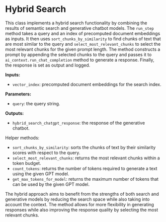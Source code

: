 # Hybrid Search

This class implements a hybrid search functionality by combining the results of semantic search and generative chatbot models. The `run_step` method takes a query and an index of precomputed document embeddings as inputs. It then uses `sort_chunks_by_similarity` to find chunks of text that are most similar to the query and `select_most_relevant_chunks` to select the most relevant chunks for the given prompt length. The method constructs a prompt by appending the selected chunks to the query and passes it to `ai_context.run_chat_completion` method to generate a response. Finally, the response is set as output and logged.

**Inputs:** 
- `vector_index`: precomputed document embeddings for the search index.

**Parameters:**
- `query`: the query string.

**Outputs:**
- `hybrid_search_chatgpt_response`: the response of the generative chatbot.

Helper methods:
- `sort_chunks_by_similarity`: sorts the chunks of text by their similarity scores with respect to the query.
- `select_most_relevant_chunks`: returns the most relevant chunks within a token budget.
- `count_tokens`: returns the number of tokens required to generate a text using the given GPT model.
- `get_max_tokens_for_model`: returns the maximum number of tokens that can be used by the given GPT model. 

The hybrid approach aims to benefit from the strengths of both search and generative models by reducing the search space while also taking into account the context. The method allows for more flexibility in generating responses while also improving the response quality by selecting the most relevant chunks.